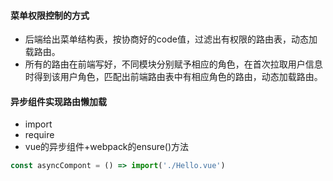 #### 菜单权限控制的方式

* 后端给出菜单结构表，按协商好的code值，过滤出有权限的路由表，动态加载路由。
* 所有的路由在前端写好，不同模块分别赋予相应的角色，在首次拉取用户信息时得到该用户角色，匹配出前端路由表中有相应角色的路由，动态加载路由。

#### 异步组件实现路由懒加载

* import
* require
* vue的异步组件+webpack的ensure\(\)方法

```js
const asyncCompont = () => import('./Hello.vue')
```



